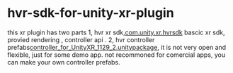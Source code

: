 # hvr-sdk-for-unity-xr-plugin
this xr plugin has two parts
  1, hvr xr sdk,[com.unity.xr.hvrsdk]() bascic xr sdk, provied rendering , controller api .
  2, hvr controller prefabs[controller_for_UnityXR_1129_2.unitypackage](), it is not very open and flexible, just for some demo app. not recommoned for comercial apps, you can make your own controller prefabs.
